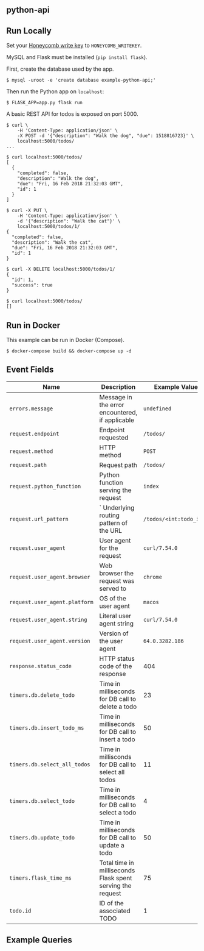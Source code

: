 ## python-api

## Run Locally

Set your [Honeycomb write key](https://ui.honeycomb.io/account) to
`HONEYCOMB_WRITEKEY`.

MySQL and Flask must be installed (`pip install flask`).

First, create the database used by the app.

```
$ mysql -uroot -e 'create database example-python-api;'
```

Then run the Python app on `localhost`:

```
$ FLASK_APP=app.py flask run
```

A basic REST API for todos is exposed on port 5000.

```
$ curl \
    -H 'Content-Type: application/json' \
    -X POST -d '{"description": "Walk the dog", "due": 1518816723}' \
    localhost:5000/todos/
...

$ curl localhost:5000/todos/
[
  {
    "completed": false,
    "description": "Walk the dog",
    "due": "Fri, 16 Feb 2018 21:32:03 GMT",
    "id": 1
  }
]

$ curl -X PUT \
    -H 'Content-Type: application/json' \
    -d '{"description": "Walk the cat"}' \
    localhost:5000/todos/1/
{
  "completed": false,
  "description": "Walk the cat",
  "due": "Fri, 16 Feb 2018 21:32:03 GMT",
  "id": 1
}

$ curl -X DELETE localhost:5000/todos/1/
{
  "id": 1,
  "success": true
}

$ curl localhost:5000/todos/
[]
```

## Run in Docker

This example can be run in Docker (Compose).

```
$ docker-compose build && docker-compose up -d
```

## Event Fields

| **Name** | **Description** | **Example Value** |
| --- | --- | --- |
| `errors.message` | Message in the error encountered, if applicable | `undefined` |
| `request.endpoint` | Endpoint requested | `/todos/` |
| `request.method` | HTTP method | `POST` |
| `request.path` | Request path | `/todos/` |
| `request.python_function` | Python function serving the request | `index` |
| `request.url_pattern` |` Underlying routing pattern of the URL | `/todos/<int:todo_id>/` |
| `request.user_agent` | User agent for the request | `curl/7.54.0` |
| `request.user_agent.browser` | Web browser the request was served to | `chrome` |
| `request.user_agent.platform` | OS of the user agent | `macos` |
| `request.user_agent.string` | Literal user agent string | `curl/7.54.0` |
| `request.user_agent.version` | Version of the user agent | `64.0.3282.186` |
| `response.status_code` | HTTP status code of the response | 404 |
| `timers.db.delete_todo` | Time in milliseconds for DB call to delete a todo | 23 |
| `timers.db.insert_todo_ms` | Time in milliseconds for DB call to insert a todo | 50 |
| `timers.db.select_all_todos` | Time in millisconds for DB call to select all todos | 11 |
| `timers.db.select_todo` | Time in milliseconds for DB call to select a todo | 4 |
| `timers.db.update_todo` | Time in milliseconds for DB call to update a todo | 50 |
| `timers.flask_time_ms` | Total time in milliseconds Flask spent serving the request | 75 |
| `todo.id` | ID of the associated TODO | 1 |

## Example Queries
